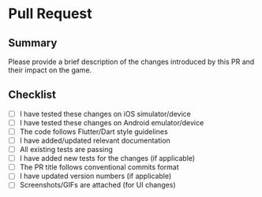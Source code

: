 # Pull Request

## Summary

Please provide a brief description of the changes introduced by this PR and their impact on the game.

## Checklist

- [ ] I have tested these changes on iOS simulator/device
- [ ] I have tested these changes on Android emulator/device
- [ ] The code follows Flutter/Dart style guidelines
- [ ] I have added/updated relevant documentation
- [ ] All existing tests are passing
- [ ] I have added new tests for the changes (if applicable)
- [ ] The PR title follows conventional commits format
- [ ] I have updated version numbers (if applicable)
- [ ] Screenshots/GIFs are attached (for UI changes)
